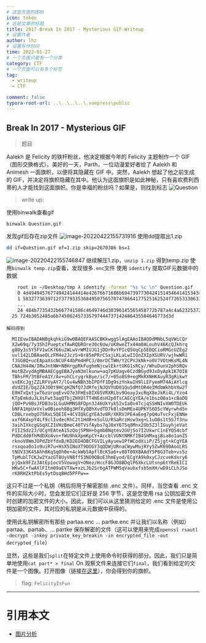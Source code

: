 ```yaml
---
# 这是页面的图标
icon: token
# 这是文章的标题
title: 2017-Break In 2017 - Mysterious GIF-Writeup
# 设置作者
author: lhz
# 设置写作时间
time: 2022-01-27
# 一个页面只能有一个分类
category: CTF
# 一个页面可以有多个标签
tag:
  - writeup
  - CTF

comment: false
typora-root-url: ..\..\..\..\.vuepress\public
---
```




## Break In 2017 - Mysterious GIF

>题目

Aalekh 是 Felicity 的铁杆粉丝，他决定根据今年的 Felicity 主题制作一个 GIF（图形交换格式）。美好的一天，Parth，一位动漫爱好者给了 Aalekh 和 Animesh 一面旗帜，以便将其隐藏在 GIF 中。突然，Aalekh 想起了他之前生成的 GIF，并决定将旗帜隐藏在其中。他认为这面旗帜是如此神秘，只有喜欢费利西蒂的人才能找到这面旗帜。你是幸福的粉丝吗？如果是，则找到标志
![Question](/assets/img/Question-165061423261411.gif)

>write up:

使用binwalk查看gif
```bash
binwalk Question.gif  
```
发现gif后存在zip文件
![image-20220422155731916](/assets/img/image-20220422155731916.png)
使用dd提取出1.zip

```bash
dd if=Question.gif of=1.zip skip=2670386 bs=1
```
![image-20220422155746847](/assets/img/image-20220422155746847.png)
继续解压1.zip，`unzip 1.zip` 得到temp.zip
使用`binwalk temp.zip`查看，发现很多`.enc`文件
使用 `identify` 提取GIF元数据中的数据

```bash
    root in ~/Desktop/tmp λ identify -format "%s %c \n" Question.gif 
    0 4d494945767749424144414e42676b71686b6947397730424151454641415343424b6b776767536c41674541416f4942415144644d4e624c3571565769435172 
    1 5832773639712f377933536849507565707478664177525162524f72653330633655772f6f4b3877655a547834346d30414c6f75685634364b63514a6b687271 
    ... 
    24 484b7735432b667741586c4649746d30396145565458772b787a4c4a623253723667415450574d35715661756278667362356d58482f77443969434c684a536f 
  25 724b3052485a6b745062457335797444737142486435504646773d3d
```
    解码得到
  ```
    MIIEvwIBADANBgkqhkiG9w0BAQEFAASCBKkwggSlAgEAAoIBAQDdMNbL5qVWiCQr
    X2w69q/7y3ShIPueptxfAwRQbROre30c6Uw/oK8weZTx44m0ALouhV46KcQJkhrq
    g8Oy3s5Y5FV1wCK766u2WLwVrWMIUJG1jDDrRvYPIcQ5UqCp5EDQCioRMGcUZEg2
    uvl142LDBAaeOLzFM4e2JczS+0r85mPRrCSxjLKLaLwIIQnZXIpXSURV/wjhwWR1
    fJGG8Q+ucEApaXscNCUF44bPm4HPCJ/0mrDCTWH/Y2CPVJkNk+o0V7VOtHKsML4N
    CNAJH44W/IRwJntNW+N8HrgpRkFughmNjcwlEkrtUKG1sRCy//WhuDunV2phSRQv
    HotBZvydAgMBAAECggEBAJyaN3mlkunw+aq7pKUagv6CzdBGyd9JxDyApk1K7OI8
    TBhsFM/3tBFeA1Y/Av+uhCLrygrkBye/ic7/+05o8S9+egMkRXNHKAuyR3gRikwY
    vxEKcJgjZZLRFVyAY7/lGv4wNBh3bIPDfF1Dg9szYnkwIH9lLEFyemM74AiAYlcq
    dVdZIE/bq2Z4JO0t9HCgHZNfQ7JdRfejNJQVYUD01Qu5dMtOR4eIMdbWkhbVXw2T
    E0H7xQxtjwT6zUrpqEvvO7e3FHEsBIX65VRXRLbv9OoayJxcRqX8eJkRi4L/Yzo4
    KTpEmkduJLXsFwt3aqQTbjZHXOlTT4NEdsH2p0TsCAECgYEA/e1bszO0a1+cBaDQ
    jQO+Pv9BsJFDB3o1LGuUHMNS8FDpn3J46UkYyk52vIa0v4TcjqSSHNIvXW0TDEUk
    bNFA1HpUxVxlw0Bieeh8Bg3HfXyQBhXvdTD7k0lsDmMEo4UPKYS6D5cYWyrwhd5n
    CD0LrxebgO75RxL5QEIE+4CVIQkCgYEA3v8R/XKRVJPE4aEeg7pQ4uTvcFxjENNe
    xxf6K4xpY4Lf9clIvdecRhC2t1HdR+xSulU/RSaRrzHcw3xg+L1uO0s1t5S7f3nu
    3aihIXkcgGSqXCZ1VHzBmeC40TVsfAybs7qJ0xY6T5q8Mnx2Ob5Z3lIGuyhjeVat
    FII2Sdz2J/UCgYEAteA15zQojSPNH+bgmbBNqtev2GUjSo7I2UkwrC1nEYQS4cbf
    PdDCdd0fhMdDXU4vn+fWU9hkXpmKpCY+AccblVUNtNMKfIB4SHMxqjBia8o1anZ5
    rknoV8WmJOPdZbYfdxB/KD2ED4DBCFGVILyAyuew1PfWCodXiiP/Z5jgt+kCgYEA
    rsxqoa0o1o9uiR7u+HsX5INoXT9OOGY3qQDWjURnaCWywMujRYy5ZwK690AooLRS
    tNUV33K4SAhh8KqSqOh0e+4ckWb5Apfl8cK5a6+v88T09X8AAdY5PBG3Teb+vs5z
    TpMublTCKJw2YazGT8UyVN8ff53NO9QBoE3hmEyod/ECgYA9k0xyCJzcveKdxry6
    pjQxk9FZz3AtEp1ocV5VowagV+ONez/HccF8GJO8BDqlP6XkcLUtsnp6tYReEICI
    HKw5C+fwAXlFItm09aEVTXw+xzLJb2Sr6gATPWM5qVaubxfsb5mXH/wD9iCLhJSo
    rK0RHZktPbEs5ytDsqBHd5PFFw==
  ```

  这只不过是一个私钥（稍后将用于解密那些 .enc 文件）。同样，当您查看 .enc 文件的实际大小时，您会发现它们正好是 256 字节，这是您使用 rsa 公钥加密文件时创建的加密文件的大小。因此，我们可以从这里猜测给定的 .enc 文件是使用公钥加密的文件，其对应的私钥是从元数据中获得的。

  使用此私钥解密所有那些 partaa.enc ... partke.enc 并让我们以名称（例如）partaa、partab、... partke 保存解密的文件（这可以使用来完成`openssl rsautl -decrypt -inkey private_key_breakin -in encrypted_file -out decrypted_file`）

  显然，这些是我们`split`在特定文件上使用命令时获得的部分。因此，我们只是简单地使用`cat part* > final` On 观察文件来连接它们`final`，我们看到给定的文件是一个图像。打开图像（链接[在这里](https://goo.gl/LeNzrw)），你会得到你的旗帜。

>flag: `FelicityIsFun`


------
#  引用本文

- [图片分析](../Misc/4.图片分析.md)
